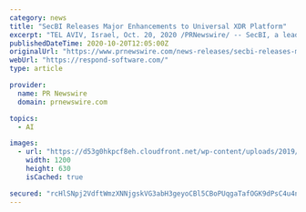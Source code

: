 ```yaml
---
category: news
title: "SecBI Releases Major Enhancements to Universal XDR Platform"
excerpt: "TEL AVIV, Israel, Oct. 20, 2020 /PRNewswire/ -- SecBI, a leading provider of Extended Detection and Response (XDR) solutions ... of-breed security controls, helping SecOps and SOC analysts stop ..."
publishedDateTime: 2020-10-20T12:05:00Z
originalUrl: "https://www.prnewswire.com/news-releases/secbi-releases-major-enhancements-to-universal-xdr-platform-301155748.html"
webUrl: "https://respond-software.com/"
type: article

provider:
  name: PR Newswire
  domain: prnewswire.com

topics:
  - AI

images:
  - url: "https://d53g0hkpcf8eh.cloudfront.net/wp-content/uploads/2019/01/respond-software.jpg"
    width: 1200
    height: 630
    isCached: true

secured: "rcHlSNpj2VdftWmzXNNjgskVG3abH3geyoCBl5CBoPUqgaTafOGK9dPsC4u4n43mN3OTJr+ZV+Uc9zorFyGGHz3363oGGwR8c4fIIPnuWdDnLgt3ULOU9Wqte26GL7Wj2Vu9k+ef/hP1nrHp1mw2ZkWR8yPGUcsZ8ExatMQ8Q1nfgiUpMNBy/eibquOZntycHJyMtcewaX4tBZm9+KC1bZi/KJIsC9dj/13KZVxDswboAtOjhMdg+BglJ7fpGRZh13NPkDLqTzhwytMs74g3hvCoqW1S+RDepK5c7jhdJY2Q/88QNZ0zOIoLI0sCEx3ALzdd6YdRKwbEQlJg/g344NPn4uyMi68rwFamaGhKZYY=;utRiQ3MCyukwTAf74Tzk8w=="
---
```


